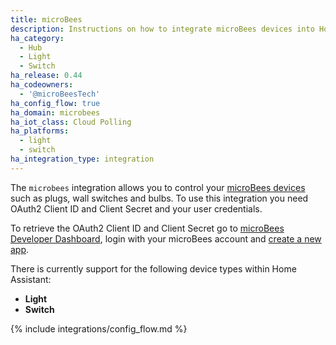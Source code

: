 ```yaml
---
title: microBees
description: Instructions on how to integrate microBees devices into Home Assistant.
ha_category:
  - Hub
  - Light
  - Switch
ha_release: 0.44
ha_codeowners:
  - '@microBeesTech'
ha_config_flow: true
ha_domain: microbees
ha_iot_class: Cloud Polling
ha_platforms:
  - light
  - switch
ha_integration_type: integration
---
```


The `microbees` integration allows you to control your [microBees devices](https://www.microbees.com/) such as plugs, wall switches and bulbs.
To use this integration you need OAuth2 Client ID and Client Secret and your user credentials.

To retrieve the OAuth2 Client ID and Client Secret go to [microBees Developer Dashboard](https://developers.microbees.com/dashboard), login with your microBees account and [create a new app](https://developers.microbees.com/dashboard/?p=wizard).

There is currently support for the following device types within Home Assistant:

- **Light**
- **Switch**

{% include integrations/config_flow.md %}

